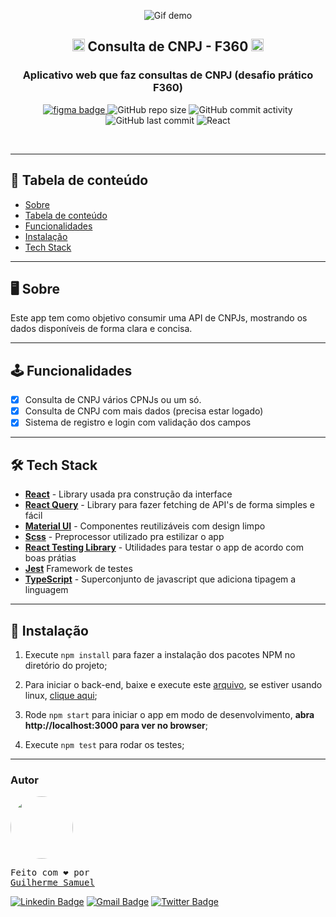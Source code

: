 <p align="center">
<img src="https://i.ibb.co/kH0KJx0/ezgif-com-video-to-gif.gif" alt="Gif demo" />
</p>
<h2 align="center">
  <img width="20" src="https://i.ibb.co/2YZz3Rv/image.png"> Consulta de CNPJ - F360 <img width="20" src="https://i.ibb.co/2YZz3Rv/image.png">
</h2>
<h3 align="center">
  Aplicativo web que faz consultas de CNPJ (desafio prático F360) </img>
</h3>

<p align="center">
<a href="https://www.figma.com/file/P8agT7TSPIRcYSHKaTMfqA/Prototipagem-Teste-Frontend-CNPJ?node-id=0%3A1">
<img alt="figma badge" src="https://img.shields.io/badge/Protótipo%20%20-Figma-%2304D361">
</a>
<img alt="GitHub repo size" src="https://img.shields.io/github/repo-size/gsdeveloper/consulta-cnpj">
<img alt="GitHub commit activity" src="https://img.shields.io/github/commit-activity/m/gsdeveloper/consulta-cnpj">
<img alt="GitHub last commit" src="https://img.shields.io/github/last-commit/gsdeveloper/consulta-cnpj">
<img alt="React" src="https://img.shields.io/badge/React-JS-blue">
</p>

<br>

---

## 📌 Tabela de conteúdo

<!--ts-->

- [Sobre](#Sobre)
- [Tabela de conteúdo](#tabela-de-conteúdo)
- [Funcionalidades](#Funcionalidades)
- [Instalação](#Instalação)
- [Tech Stack](#Tech-Stack)
<!--te-->


---

## 🖥 Sobre

Este app tem como objetivo consumir uma API de CNPJs, mostrando os dados disponíveis de forma clara e concisa. 

---

## 🕹 Funcionalidades

- [x] Consulta de CNPJ vários CPNJs ou um só.
- [x] Consulta de CNPJ com mais dados  (precisa estar logado)
- [x] Sistema de registro e login com validação dos campos

---

## 🛠 Tech Stack

- **[React](https://github.com/facebook/react)** - Library usada pra construção da interface
- **[React Query](https://react-query.tanstack.com/)** - Library para fazer fetching de API's de forma simples e fácil
- **[Material UI](https://material-ui.com/pt/)** - Componentes reutilizáveis com design limpo
- **[Scss](https://github.com/sass/sass)** - Preprocessor utilizado pra estilizar o app
- **[React Testing Library](https://github.com/testing-library/react-testing-library)** - Utilidades para testar o app de acordo com boas prátias
- **[Jest](https://github.com/facebook/jest)** Framework de testes
- **[TypeScript](https://github.com/microsoft/TypeScript)** - Superconjunto de javascript que adiciona tipagem a linguagem

---

## 🚀 Instalação


1. Execute `npm install` para fazer a instalação dos pacotes NPM no diretório do projeto;

2. Para iniciar o back-end, baixe e execute este [arquivo]('https://drive.google.com/file/d/11Q1falYs8DL3G6H_tqhd4VGb3qyOb6B5/view'), se estiver usando linux, [clique aqui]('https://drive.google.com/file/d/11VebW7L-AwgbHkh2qpJYfxRqu2jr1JEB/view');
3. Rode `npm start` para iniciar o app em modo de desenvolvimento, **abra http://localhost:3000 para ver no browser**;
4. Execute `npm test` para rodar os testes;




---

### Autor

<a href="gsdeveloper.github.io">
 <img style="border-radius: 50%;" src="https://avatars2.githubusercontent.com/u/49620737?s=460&u=affe940c45f9f14f3d456561e49e34d64e5b2078&v=4" width="100px;" alt=""/>
 <br />
</a>
<pre>Feito com ❤️ por
<a href="gsdeveloper.github.io">Guilherme Samuel</a></pre>



[![Linkedin Badge](https://img.shields.io/badge/-Guilherme%20Samuel-blue?style=flat-square&logo=Linkedin&logoColor=white&link=https://www.linkedin.com/in/guilherme-samuel-2aa7aa19b/)](https://www.linkedin.com/in/guilherme-samuel-2aa7aa19b/)
[![Gmail Badge](https://img.shields.io/badge/-gsdevelopercontact@gmail.com-c14438?style=flat-square&logo=Gmail&logoColor=white&link=mailto:tgmarinho@gmail.com)](mailto:gsdevelopercontact@gmail.com)
[![Twitter Badge](https://img.shields.io/badge/-gsdeveloper-1ca0f1?style=flat-square&labelColor=1ca0f1&logo=twitter&logoColor=white&link=https://twitter.com/tgmarinho)](https://twitter.com/gsdeveloper)

